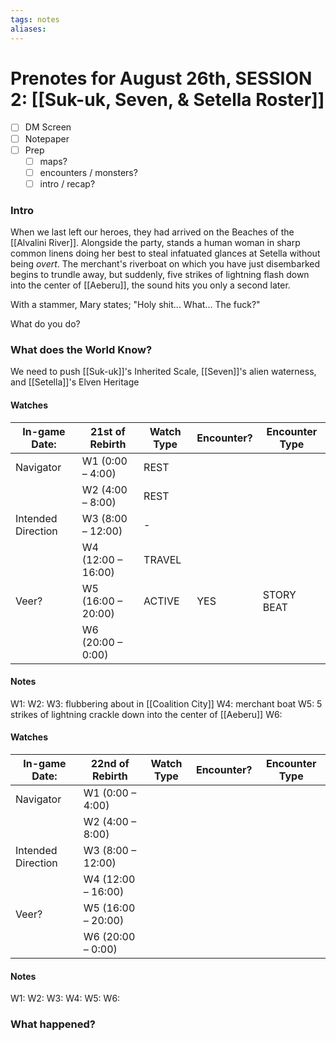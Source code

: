 ```yaml
---
tags: notes
aliases:
---
```

# Prenotes for August 26th, SESSION 2: [[Suk-uk, Seven, & Setella Roster]]
- [ ] DM Screen
- [ ] Notepaper
- [ ] Prep
	- [ ] maps?
	- [ ] encounters / monsters?
	- [ ] intro / recap?

### Intro
When we last left our heroes, they had arrived on the Beaches of the [[Alvalini River]]. Alongside the party, stands a human woman in sharp common linens doing her best to steal infatuated glances at Setella without being *overt*. The merchant's riverboat on which you have just disembarked begins to trundle away, but suddenly, five strikes of lightning flash down into the center of [[Aeberu]], the sound hits you only a second later.

With a stammer, Mary states; "Holy shit... What... The fuck?"

What do you do?

### What does the World Know?

We need to push [[Suk-uk]]'s Inherited Scale, [[Seven]]'s alien waterness, and [[Setella]]'s Elven Heritage

#### Watches
| In-game Date:      | 21st of Rebirth    | Watch Type | Encounter? | Encounter Type |
| ------------------ | ------------------ | ---------- | ---------- | -------------- |
| Navigator          | W1 (0:00 – 4:00)   | REST       |            |                |
|                    | W2 (4:00 – 8:00)   | REST       |            |                |
| Intended Direction | W3 (8:00 – 12:00)  | -          |            |                |
|                    | W4 (12:00 – 16:00) | TRAVEL     |            |                |
| Veer?              | W5 (16:00 – 20:00) | ACTIVE     | YES        | STORY BEAT     |
|                    | W6 (20:00 – 0:00)  |            |            |                |
#### Notes
W1:
W2:
W3: flubbering about in [[Coalition City]]
W4: merchant boat
W5: 5 strikes of lightning crackle down into the center of [[Aeberu]]
W6:

#### Watches
| In-game Date:      | 22nd of Rebirth    | Watch Type | Encounter? | Encounter Type |
| ------------------ | ------------------ | ---------- | ---------- | -------------- |
| Navigator          | W1 (0:00 – 4:00)   |            |            |                |
|                    | W2 (4:00 – 8:00)   |            |            |                |
| Intended Direction | W3 (8:00 – 12:00)  |            |            |                |
|                    | W4 (12:00 – 16:00) |            |            |                |
| Veer?              | W5 (16:00 – 20:00) |            |            |                |
|                    | W6 (20:00 – 0:00)  |            |            |                |
#### Notes
W1:
W2:
W3:
W4:
W5:
W6:

### What happened?